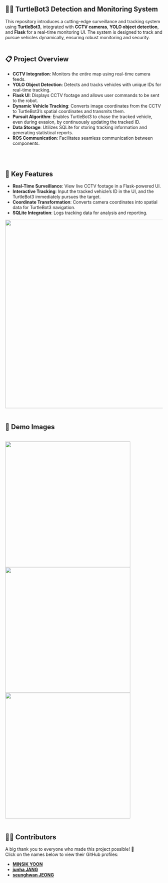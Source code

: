 ## 🕵️‍♂️ TurtleBot3 Detection and Monitoring System

This repository introduces a cutting-edge surveillance and tracking system using **TurtleBot3**, integrated with **CCTV cameras**, **YOLO object detection**, and **Flask** for a real-time monitoring UI. The system is designed to track and pursue vehicles dynamically, ensuring robust monitoring and security.
<br>
<br>

## 📋 Project Overview

- **CCTV Integration**: Monitors the entire map using real-time camera feeds.
- **YOLO Object Detection**: Detects and tracks vehicles with unique IDs for real-time tracking.
- **Flask UI**: Displays CCTV footage and allows user commands to be sent to the robot.
- **Dynamic Vehicle Tracking**: Converts image coordinates from the CCTV to TurtleBot3’s spatial coordinates and transmits them.
- **Pursuit Algorithm**: Enables TurtleBot3 to chase the tracked vehicle, even during evasion, by continuously updating the tracked ID.
- **Data Storage**: Utilizes SQLite for storing tracking information and generating statistical reports.
- **ROS Communication**: Facilitates seamless communication between components.
<br>
<br>

## 🌟 Key Features

- **Real-Time Surveillance**: 
  View live CCTV footage in a Flask-powered UI.
- **Interactive Tracking**: 
  Input the tracked vehicle’s ID in the UI, and the TurtleBot3 immediately pursues the target.
- **Coordinate Transformation**: 
  Converts camera coordinates into spatial data for TurtleBot3 navigation.
- **SQLite Integration**: 
  Logs tracking data for analysis and reporting.

<img src="https://github.com/user-attachments/assets/b70bba41-a1e2-4246-9b6e-66055ad5addf" width=600>

<br>
<br>

## 📸 Demo Images

<br>
<img src="https://github.com/user-attachments/assets/fa549a65-30f4-4165-b9bf-d1e2dea68991" width=400>
<br>
<img src="https://github.com/user-attachments/assets/5c283aa6-03ca-4b61-b7a2-c3d1545fa7c3" width=400>
<br>
<img src="https://github.com/user-attachments/assets/ca9bc561-a86a-49b0-9efb-aab081b11618" width=400>

<br>
<br>

## 👨‍💻 Contributors
A big thank you to everyone who made this project possible! 🎉  
Click on the names below to view their GitHub profiles:

- [**MINSIK YOON**](https://github.com/yms0606)   
- [**junha JANG**](https://github.com/zzangzzun)  
- [**seunghwan JEONG**](https://github.com/JSeungHwan)

